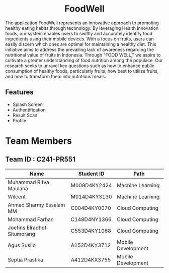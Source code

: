 <h1 align="center">FoodWell</h1>
The application FoodWell represents an innovative approach to promoting healthy eating habits through technology. By leveraging Health Innovation foods, our system enables users to swiftly and accurately identify food ingredients using their mobile devices. With a focus on fruits, users can easily discern which ones are optimal for maintaining a healthy diet. This initiative aims to address the prevailing lack of awareness regarding the nutritional value of fruits in Indonesia. Through "FOOD WELL," we aspire to cultivate a greater understanding of food nutrition among the populace. Our research seeks to unravel key questions such as how to enhance public consumption of healthy foods, particularly fruits, how best to utilize fruits, and how to transform them into nutritious meals.

## Features
- Splash Screen
- Authentification
- Result Scan
- Profile

# Team Members

## Team ID : C241-PR551

<div align="center">

| Name                          | Student ID  | Path                 |
| ----------------------------- | ----------- | -------------------- |
| Muhammad Rifva Maulana        | M009D4KY2424 | Machine Learning    |
| Wilcent                       | M014D4KY3130 | Machine Learning    |
| Ahmad Sharmy Essalam MM       | C004D4KY0070 | Cloud Computing     |
| Mohammad Farhan               | C148D4NY1366 | Cloud Computing     |
| Joefins Elradhoti Situmorang  | C553D4KY1068 | Cloud Computing     |
| Agus Susilo                   | A152D4KY3712 | Mobile Development  |
| Septia Prastika               | A412D4KX3755 | Mobile Development  |

</div>

